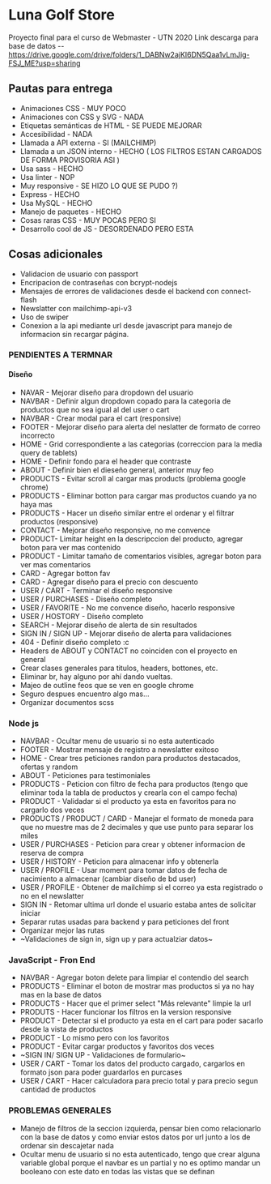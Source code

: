 # Luna Golf Store

Proyecto final para el curso de Webmaster - UTN 2020
Link descarga para base de datos -- https://drive.google.com/drive/folders/1_DABNw2ajKI6DN5Qaa1vLmJig-FSJ_ME?usp=sharing


## Pautas para entrega
* Animaciones CSS - MUY POCO
* Animaciones con CSS y SVG - NADA
* Etiquetas semánticas de HTML - SE PUEDE MEJORAR
* Accesibilidad - NADA
* Llamada a API externa - SI (MAILCHIMP)
* Llamada a un JSON interno - HECHO ( LOS FILTROS ESTAN CARGADOS DE FORMA PROVISORIA ASI )
* Usa sass - HECHO
* Usa linter - NOP
* Muy responsive - SE HIZO LO QUE SE PUDO ?)
* Express - HECHO
* Usa MySQL - HECHO
* Manejo de paquetes - HECHO
* Cosas raras CSS - MUY POCAS PERO SI
* Desarrollo cool de JS - DESORDENADO PERO ESTA

## Cosas adicionales
* Validacion de usuario con passport
* Encripacion de contraseñas con bcrypt-nodejs
* Mensajes de errores de validaciones desde el backend con connect-flash
* Newslatter con mailchimp-api-v3
* Uso de swiper
* Conexion a la api mediante url desde javascript para manejo de informacion sin recargar página.


### PENDIENTES A TERMNAR

#### Diseño

* NAVAR - Mejorar diseño para dropdown del usuario
* NAVBAR - Definir algun dropdown copado para la categoria de productos que no sea igual al del user o cart
* NAVBAR - Crear modal para el cart (responsive)
* FOOTER - Mejorar diseño para alerta del neslatter de formato de correo incorrecto
* HOME - Grid correspondiente a las categorias (correccion para la media query de tablets)
* HOME - Definir fondo para el header que contraste
* ABOUT - Definir bien el dieseño general, anterior muy feo
* PRODUCTS - Evitar scroll al cargar mas products (problema google chrome)
* PRODUCTS - Eliminar botton para cargar mas productos cuando ya no haya mas
* PRODUCTS - Hacer un diseño similar entre el ordenar y el filtrar productos (responsive)
* CONTACT - Mejorar diseño responsive, no me convence
* PRODUCT- Limitar height en la descripccion del producto, agregar boton para ver mas contenido
* PRODUCT - Limitar tamaño de comentarios visibles, agregar boton para ver mas comentarios
* CARD - Agregar botton fav
* CARD - Agregar diseño para el precio con descuento
* USER / CART - Terminar el diseño responsive
* USER / PURCHASES - Diseño completo 
* USER / FAVORITE - No me convence diseño, hacerlo responsive
* USER / HOSTORY - Diseño completo
* SEARCH - Mejorar diseño de alerta de sin resultados
* SIGN IN / SIGN UP - Mejorar diseño de alerta para validaciones
* 404 - Definir diseño completo :c
* Headers de ABOUT y CONTACT no coinciden con el proyecto en general
* Crear clases generales para titulos, headers, bottones, etc.
* Eliminar br, hay alguno por ahí dando vueltas.
* Majeo de outline feos que se ven en google chrome
* Seguro despues encuentro algo mas...
* Organizar documentos scss



### Node js

* NAVBAR - Ocultar menu de usuario si no esta autenticado
* FOOTER - Mostrar mensaje de registro a newslatter exitoso
* HOME - Crear tres peticiones randon para productos destacados, ofertas y random
* ABOUT - Peticiones para testimoniales
* PRODUCTS - Peticion con filtro de fecha para productos (tengo que eliminar toda la tabla de productos y crearla con el campo fecha)
* PRODUCT - Validadar si el producto ya esta en favoritos para no cargarlo dos veces
* PRODUCTS / PRODUCT / CARD - Manejar el formato de moneda para que no muestre mas de 2 decimales y que use punto para separar los miles
* USER / PURCHASES - Peticion para crear y obtener informacion de reserva de compra
* USER / HISTORY - Peticion para almacenar info y obtenerla
* USER / PROFILE - Usar moment para tomar datos de fecha de nacimiento a almacenar (cambiar diseño de bd user)
* USER / PROFILE - Obtener de mailchimp si el correo ya esta registrado o no en el newslatter
* SIGN IN - Retomar ultima url donde el usuario estaba antes de solicitar iniciar 
* Separar rutas usadas para backend y para peticiones del front
* Organizar mejor las rutas
* ~Validaciones de sign in, sign up y para actualziar datos~


### JavaScript - Fron End

* NAVBAR - Agregar boton delete para limpiar el contendio del search
* PRODUCTS - Eliminar el boton de mostrar mas productos si ya no hay mas en la base de datos
* PRODUCTS - Hacer que el primer select "Más relevante" limpie la url
* PRODUTS - Hacer funcionar los filtros en la version responsive
* PRODUCT - Detectar si el producto ya esta en el cart para poder sacarlo desde la vista de productos
* PRODUCT - Lo mismo pero con los favoritos
* PRODUCT - Evitar cargar productos y favoritos dos veces
* ~SIGN IN/ SIGN UP - Validaciones de formulario~
* USER / CART - Tomar los datos del producto cargado, cargarlos en formato json para poder guardarlos en purcases
* USER / CART - Hacer calculadora para precio total y para precio segun cantidad de productos


### PROBLEMAS GENERALES
* Manejo de filtros de la seccion izquierda, pensar bien como relacionarlo con la base de datos y como enviar estos datos por url junto a los de ordenar sin descajetar nada
* Ocultar menu de usuario si no esta autenticado, tengo que crear alguna variable global porque el navbar es un partial y no es optimo mandar un booleano con este dato en todas las vistas que se definan


